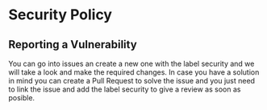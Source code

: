 # Security Policy

## Reporting a Vulnerability

You can go into issues an create a new one with the label security and we will take a look and make the required changes.
In case you have a solution in mind you can create a Pull Request to solve the issue and you just need to link the issue and
add the label security to give a review as soon as posible.
